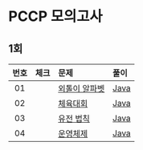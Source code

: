 # PCCP 모의고사

## 1회

| 번호 | 체크 | 문제 | 풀이 |
| :-: | :-: | :-- | :-- |
| 01 |                    | [외톨이 알파벳](https://school.programmers.co.kr/learn/courses/20847/lessons/255900) | [Java](./solution/_01_외톨이_알파벳/Solution.java) |
| 02 |                    | [체육대회](https://school.programmers.co.kr/learn/courses/15008/lessons/121684) | [Java](./solution/_02_체육대회/Solution.java) |
| 03 |                    | [유전 법칙](https://school.programmers.co.kr/learn/courses/15008/lessons/121685) | [Java](./solution/_03_유전_법칙/Solution.java) |
| 04 |                    | [운영체제](https://school.programmers.co.kr/learn/courses/15008/lessons/121686) | [Java](./solution/_04_운영체제/Solution.java) |
